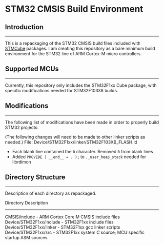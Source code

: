 # STM32 CMSIS Build Environment

## Introduction
---

This is a repackaging of the STM32 CMSIS build files included with [STMCube](http://www.st.com/en/embedded-software/stm32cube-mcu-packages.html) packages.  I am creating this repository as a bare minimum build environment for the STM32 line of ARM Cortex-M micro controllers. 

## Supported MCUs
---

Currently, this repository only includes the STM32F1xx Cube package, with specific modifications needed for STM32F103X8 builds.

## Modifications
---

The following list of modifications have been made in order to properly build STM32 projects:

(The following changes will need to be made to other linker scripts as needed.)
File: Device/STM32F1xx/linker/STM32F103XB_FLASH.ld
* Each blank line contained the `0` character.  Removed `0` from blank lines
* Added `PROVIDE ( __end__ = . );` to `._user_heap_stack` needed for librdimon

##  Directory Structure
---

Description of each directory as repackaged. 

Directory                   Description
------------------------    --------------------------------------------------------------
CMSIS/include			    - ARM Cortex Core M CMSIS include files
Device/STM32F1xx/include	- STM32F1xx include files
Device/STM32F1xx/linker		- STM32F1xx gcc linker scripts
Device/STM32F1xx/src		- STM32F1xx system C source; MCU specific startup ASM sources



